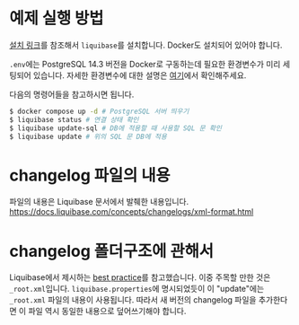 # 예제 실행 방법

[설치 링크](https://docs.liquibase.com/install/home.html)를 참조해서 `liquibase`를 설치합니다.
Docker도 설치되어 있어야 합니다.

`.env`에는 PostgreSQL 14.3 버전을 Docker로 구동하는데 필요한 환경변수가 미리 세팅되어 있습니다.
자세한 환경변수에 대한 설명은 [여기](https://hub.docker.com/_/postgres)에서 확인해주세요.

다음의 명령어들을 참고하시면 됩니다.

```bash
$ docker compose up -d # PostgreSQL 서버 띄우기
$ liquibase status # 연결 상태 확인
$ liquibase update-sql # DB에 적용할 때 사용할 SQL 문 확인
$ liquibase update # 위의 SQL 문 DB에 적용
```

# changelog 파일의 내용

파일의 내용은 Liquibase 문서에서 발췌한 내용입니다.
<https://docs.liquibase.com/concepts/changelogs/xml-format.html>

# changelog 폴더구조에 관해서

Liquibase에서 제시하는 [best practice](https://docs.liquibase.com/concepts/bestpractices.html)를 참고했습니다.
이중 주목할 만한 것은 `_root.xml`입니다.
`liquibase.properties`에 명시되었듯이 이 "update"에는 `_root.xml` 파일의 내용이 사용됩니다.
따라서 새 버전의 changelog 파일을 추가한다면 이 파일 역시 동일한 내용으로 덮어쓰기해야 합니다.

